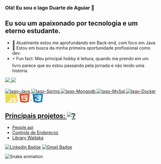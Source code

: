 ### Olá! Eu sou o Iago Duarte de Aguiar 👋

## Eu sou um apaixonado por tecnologia e um eterno estudante.

- 🔭 Atualmente estou me aprofundando em Back-end, com foco em Java
- 👯 Estou em busca da minha primeira oportunidade profissional como dev.
- ⚡ Fun fact: Meu principal hobby é leitura, quando me prendo em um livro parece que eu estou passando pela jornada e não lendo uma história.


 <div>
  <a href="https://github.com/iagoAguiar">
  <img height="180em" src="https://github-readme-stats.vercel.app/api?username=iagoAguiar&show_icons=true&theme=dracula&include_all_commits=true&count_private=true"/>
  <img height="180em" src="https://github-readme-stats.vercel.app/api/top-langs/?username=iagoAguiar&layout=compact&langs_count=7&theme=dracula"/>
</div>
  
<div style="display: inline_block"><br>
   <img align="center" alt="Iago-Java" height="30" width="40" src="https://cdn.jsdelivr.net/gh/devicons/devicon/icons/java/java-original.svg" />
   <img align="center" alt="Iago-Spring"  height="30" width="40"  src="https://cdn.jsdelivr.net/gh/devicons/devicon/icons/spring/spring-original.svg" />
  <img align="center" alt="Iago-Mongodb"  height="30" width="40"  src="https://cdn.jsdelivr.net/gh/devicons/devicon/icons/mongodb/mongodb-original.svg" />
  <img align="center" alt="Iago-MySql" height="30" width="40" src="https://cdn.jsdelivr.net/gh/devicons/devicon/icons/mysql/mysql-original.svg" />
  <img align="center" alt="Iago-Docker" height="30" width="40"  src="https://cdn.jsdelivr.net/gh/devicons/devicon/icons/docker/docker-original-wordmark.svg" />
  <img align="center" alt="Iago-Js" height="30" width="40" src="https://raw.githubusercontent.com/devicons/devicon/master/icons/javascript/javascript-plain.svg">
  <img align="center" alt="Rafa-HTML" height="30" width="40" src="https://raw.githubusercontent.com/devicons/devicon/master/icons/html5/html5-original.svg">
  <img align="center" alt="Rafa-CSS" height="30" width="40" src="https://raw.githubusercontent.com/devicons/devicon/master/icons/css3/css3-original.svg">
</div>
  
  ## Principais projetos:                ![❔](❔ "Artigos sendo mostrados em ordem de crição, do mais velho para o mais novo")
  

  
- [People api](https://github.com/iagoAguiar/peopleapi-live)
- [Controle de Endereços](https://github.com/iagoAguiar/ControleEnderecos)
- [Library Waitaka](https://github.com/iagoAguiar/libraryWaitaka/)
 
<div> 

[![Linkedin Badge](https://img.shields.io/badge/-Iago-blue?style=flat-square&logo=Linkedin&logoColor=white&link=https://www.linkedin.com/in/iagoduarte/)](https://www.linkedin.com/in/iagoduarte/)
[![Gmail Badge](https://img.shields.io/badge/-iagoaguiar202@gmail.com-c14438?style=flat-square&logo=Gmail&logoColor=white&link=mailto:iagoaguiar202@gmail.com)](mailto:iagoaguiar202@gmail.com)
 
  
  ![Snake animation](hhttps://github.com/iagoAguiar/iagoAguiar/blob/output/github-contribution-grid-snake.svg)
<!--   ![Snake animation](https://github.com/rafaballerini/rafaballerini/blob/output/github-contribution-grid-snake.svg) -->
 
</div>






